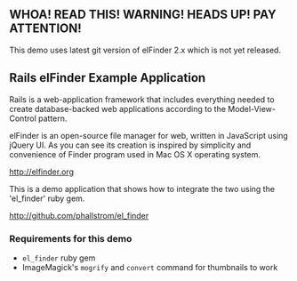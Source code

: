 ## WHOA! READ THIS! WARNING! HEADS UP! PAY ATTENTION!

This demo uses latest git version of elFinder 2.x which is not yet released.


## Rails elFinder Example Application

Rails is a web-application framework that includes everything needed to create
database-backed web applications according to the Model-View-Control pattern.

elFinder is an open-source file manager for web, written in JavaScript using
jQuery UI. As you can see its creation is inspired by simplicity and
convenience of Finder program used in Mac OS X operating system.

  http://elfinder.org

This is a demo application that shows how to integrate the two using the
'el_finder' ruby gem. 

  http://github.com/phallstrom/el_finder

### Requirements for this demo

* `el_finder` ruby gem
* ImageMagick's `mogrify` and `convert` command for thumbnails to work
